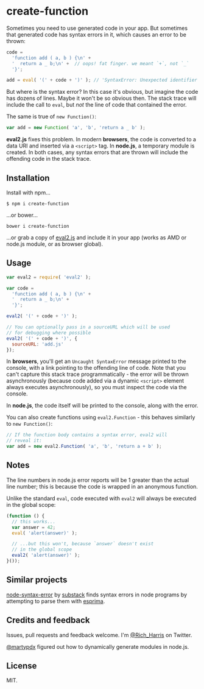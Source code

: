 # create-function

Sometimes you need to use generated code in your app. But sometimes that generated code has syntax errors in it, which causes an error to be thrown:

```js
code =
  'function add ( a, b ) {\n' +
  '  return a _ b;\n' +  // oops! fat finger. we meant `+`, not `_`
  '}';

add = eval( '(' + code + ')' ); // 'SyntaxError: Unexpected identifier'
```

But where is the syntax error? In this case it's obvious, but imagine the code has dozens of lines. Maybe it won't be so obvious then. The stack trace will include the call to `eval`, but *not* the line of code that contained the error.

The same is true of `new Function()`:

```js
var add = new Function( 'a', 'b', 'return a _ b' );
```

**eval2.js** fixes this problem. In modern **browsers**, the code is converted to a data URI and inserted via a `<script>` tag. In **node.js**, a temporary module is created. In both cases, any syntax errors that are thrown will include the offending code in the stack trace.



## Installation

Install with npm...

```
$ npm i create-function
```

...or bower...

```
bower i create-function
```

...or grab a copy of [eval2.js](https://raw.githubusercontent.com/Rich-Harris/eval2/master/eval2.js) and include it in your app (works as AMD or node.js module, or as browser global).


## Usage

```js
var eval2 = require( 'eval2' );

var code =
  'function add ( a, b ) {\n' +
  '  return a _ b;\n' +
  '}';

eval2( '(' + code + ')' );

// You can optionally pass in a sourceURL which will be used
// for debugging where possible
eval2( '(' + code + ')', {
  sourceURL: 'add.js'
});
```

In **browsers**, you'll get an `Uncaught SyntaxError` message printed to the console, with a link pointing to the offending line of code. Note that you can't capture this stack trace programmatically - the error will be thrown asynchronously (because code added via a dynamic `<script>` element always executes asynchronously), so you must inspect the code via the console.

In **node.js**, the code itself will be printed to the console, along with the error.

You can also create functions using `eval2.Function` - this behaves similarly to `new Function()`:

```js
// If the function body contains a syntax error, eval2 will
// reveal it:
var add = new eval2.Function( 'a', 'b', 'return a + b' );
```



## Notes

The line numbers in node.js error reports will be 1 greater than the actual line number; this is because the code is wrapped in an anonymous function.

Unlike the standard `eval`, code executed with `eval2` will always be executed in the global scope:

```js
(function () {
  // this works...
  var answer = 42;
  eval( 'alert(answer)' );

  // ...but this won't, because `answer` doesn't exist
  // in the global scope
  eval2( 'alert(answer)' );
}());
```


## Similar projects

[node-syntax-error](https://github.com/substack/node-syntax-error) by [substack](http://twitter.com/substack) finds syntax errors in node programs by attempting to parse them with [esprima](http://esprima.org/).


## Credits and feedback

Issues, pull requests and feedback welcome. I'm [@Rich_Harris](http://twitter.com/Rich_Harris) on Twitter.

[@martypdx](http://twitter.com/martypdx) figured out how to dynamically generate modules in node.js.


## License

MIT.
